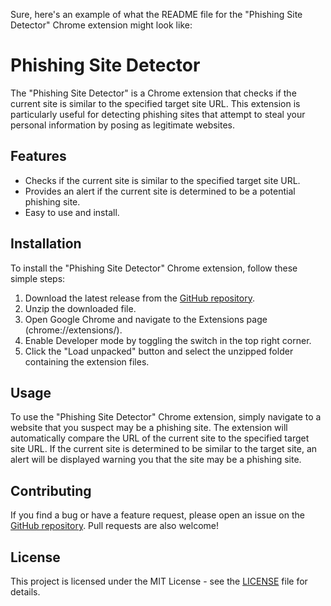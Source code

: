Sure, here's an example of what the README file for the "Phishing Site Detector" Chrome extension might look like:

# Phishing Site Detector

The "Phishing Site Detector" is a Chrome extension that checks if the current site is similar to the specified target site URL. This extension is particularly useful for detecting phishing sites that attempt to steal your personal information by posing as legitimate websites.

## Features

- Checks if the current site is similar to the specified target site URL.
- Provides an alert if the current site is determined to be a potential phishing site.
- Easy to use and install.

## Installation

To install the "Phishing Site Detector" Chrome extension, follow these simple steps:

1. Download the latest release from the [GitHub repository](https://github.com/xingyeqishi/phishing-site-detector).
2. Unzip the downloaded file.
3. Open Google Chrome and navigate to the Extensions page (chrome://extensions/).
4. Enable Developer mode by toggling the switch in the top right corner.
5. Click the "Load unpacked" button and select the unzipped folder containing the extension files.

## Usage

To use the "Phishing Site Detector" Chrome extension, simply navigate to a website that you suspect may be a phishing site. The extension will automatically compare the URL of the current site to the specified target site URL. If the current site is determined to be similar to the target site, an alert will be displayed warning you that the site may be a phishing site.

## Contributing

If you find a bug or have a feature request, please open an issue on the [GitHub repository](https://github.com/xingyeqishi/phishing-site-detector/issues). Pull requests are also welcome!

## License

This project is licensed under the MIT License - see the [LICENSE](LICENSE) file for details.
